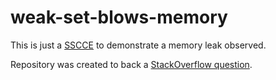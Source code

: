 # weak-set-blows-memory

This is just a [SSCCE][sscce] to demonstrate a memory leak observed.  
  
Repository was created to back a [StackOverflow question][so-q].


[sscce]: http://sscce.org/
[so-q]: http://stackoverflow.com/q/36503554/274677